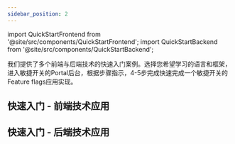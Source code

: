 ```yaml
---
sidebar_position: 2
---
```


import QuickStartFrontend from '@site/src/components/QuickStartFrontend';
import QuickStartBackend from '@site/src/components/QuickStartBackend';


我们提供了多个前端与后端技术的快速入门案例。选择您希望学习的语言和框架，进入敏捷开关的Portal后台，根据步骤指示，4-5步完成快速完成一个敏捷开关的Feature flags应用实现。

## 快速入门 - 前端技术应用

<QuickStartFrontend />

## 快速入门 - 后端技术应用

<QuickStartBackend />
